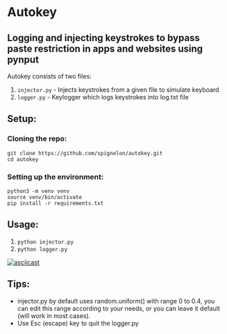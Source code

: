 # Autokey
Logging and injecting keystrokes to bypass paste restriction in apps and websites using pynput
---
Autokey consists of two files:
1. ```injector.py``` - Injects keystrokes from a given file to simulate keyboard
2. ```logger.py``` - Keylogger which logs keystrokes into log.txt file
## Setup:
### Cloning the repo:
```
git clone https://github.com/spignelon/autokey.git
cd autokey
```
### Setting up the environment:
```
python3 -m venv venv
source venv/bin/activate
pip install -r requirements.txt
```
## Usage:
1. ```python injector.py```
2. ```python logger.py```

[![asciicast](https://asciinema.org/a/r47sVoNxNsGsVzVhUA3kjAmg4.svg)](https://asciinema.org/a/r47sVoNxNsGsVzVhUA3kjAmg4)

## Tips:
* injector.py by default uses random.uniform() with range 0 to 0.4, you can edit this range according to your needs, or you can leave it default (will work in most cases). 
* Use Esc (escape) key to quit the logger.py
